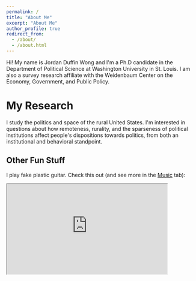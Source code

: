 ```yaml
---
permalink: /
title: "About Me"
excerpt: "About Me"
author_profile: true
redirect_from: 
  - /about/
  - /about.html
---
```


Hi! My name is Jordan Duffin Wong and I'm a Ph.D candidate in the Department of Political Science at Washington University in St. Louis. I am also a survey research affiliate with the Weidenbaum Center on the Economy, Government, and Public Policy.

My Research
======
I study the politics and space of the rural United States. I'm interested in questions about how remoteness, rurality, and the sparseness of political institutions affect people's dispositions towards politics, from both an institutional and behavioral standpoint.

<!--My Teaching
======
this is stuff about my teaching
-->

Other Fun Stuff
------
I play fake plastic guitar. Check this out (and see more in the [Music](/music/) tab):

<iframe src="https://drive.google.com/file/d/1s16VnO_PwYL7JfEWAr9c4za0U0Ihlcum/preview" width="426" height="240" allow="autoplay"></iframe>
